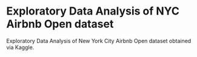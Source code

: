 # Exploratory Data Analysis of NYC Airbnb Open dataset

Exploratory Data Analysis of New York City Airbnb Open dataset obtained via Kaggle.
